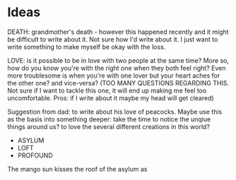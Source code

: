 # Ideas

DEATH: grandmother's death - however this happened recently and it might be difficult to write about it. Not sure how I'd write about it. I just want to write something to make myself be okay with the loss.

LOVE: is it possible to be in love with two people at the same time? More so, how do you know you're with the right one when they both feel right? Even more troublesome is when you're with one lover but your heart aches for the other one? and vice-versa? (TOO MANY QUESTIONS REGARDING THIS. Not sure if I want to tackle this one, it will end up making me feel too uncomfortable. Pros: if I write about it maybe my head will get cleared)


Suggestion from dad: to write about his love of peacocks. Maybe use this as the basis into something deeper: take the time to notice the unqiue things around us? to love the several different creations in this world?




- ASYLUM
- LOFT
- PROFOUND

The mango sun kisses the roof of the asylum as
